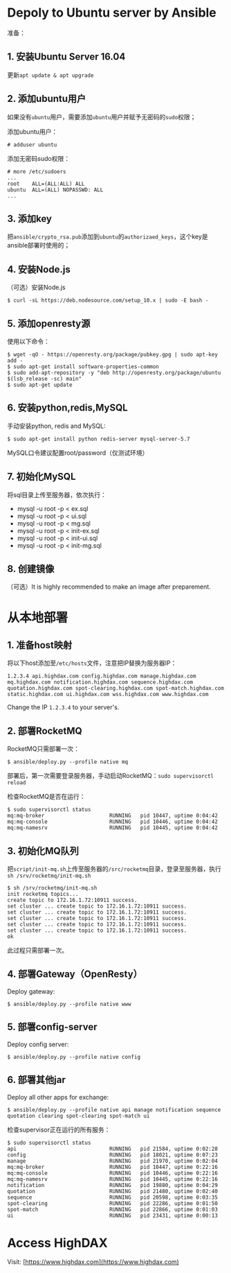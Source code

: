 # Depoly to Ubuntu server by Ansible

准备：

## 1. 安装Ubuntu Server 16.04

更新`apt update & apt upgrade`

## 2. 添加ubuntu用户

如果没有`ubuntu`用户，需要添加`ubuntu`用户并赋予无密码的`sudo`权限；

添加ubuntu用户：

```
# adduser ubuntu
```

添加无密码sudo权限：

```
# more /etc/sudoers
...
root	ALL=(ALL:ALL) ALL
ubuntu  ALL=(ALL) NOPASSWD: ALL
...
```

## 3. 添加key

把`ansible/crypto_rsa.pub`添加到`ubuntu`的`authorizaed_keys`，这个key是ansible部署时使用的；

## 4. 安装Node.js

（可选）安装Node.js

```
$ curl -sL https://deb.nodesource.com/setup_10.x | sudo -E bash -
```

## 5. 添加openresty源

使用以下命令：

```
$ wget -qO - https://openresty.org/package/pubkey.gpg | sudo apt-key add -
$ sudo apt-get install software-properties-common
$ sudo add-apt-repository -y "deb http://openresty.org/package/ubuntu $(lsb_release -sc) main"
$ sudo apt-get update
```

## 6. 安装python,redis,MySQL

手动安装python, redis and MySQL:

```
$ sudo apt-get install python redis-server mysql-server-5.7
```

MySQL口令建议配置root/password（仅测试环境）

## 7. 初始化MySQL

将sql目录上传至服务器，依次执行：

- mysql -u root -p < ex.sql
- mysql -u root -p < ui.sql
- mysql -u root -p < mg.sql
- mysql -u root -p < init-ex.sql
- mysql -u root -p < init-ui.sql
- mysql -u root -p < init-mg.sql

## 8. 创建镜像

（可选）It is highly recommended to make an image after preparement.

# 从本地部署

## 1. 准备host映射

将以下host添加至`/etc/hosts`文件，注意把IP替换为服务器IP：

```
1.2.3.4 api.highdax.com config.highdax.com manage.highdax.com mq.highdax.com notification.highdax.com sequence.highdax.com quotation.highdax.com spot-clearing.highdax.com spot-match.highdax.com static.highdax.com ui.highdax.com wss.highdax.com www.highdax.com
```

Change the IP `1.2.3.4` to your server's.

## 2. 部署RocketMQ

RocketMQ只需部署一次：

```
$ ansible/deploy.py --profile native mq
```

部署后，第一次需要登录服务器，手动启动RocketMQ：`sudo supervisorctl reload`

检查RocketMQ是否在运行：

```
$ sudo supervisorctl status
mq:mq-broker                     RUNNING   pid 10447, uptime 0:04:42
mq:mq-console                    RUNNING   pid 10446, uptime 0:04:42
mq:mq-namesrv                    RUNNING   pid 10445, uptime 0:04:42
```

## 3. 初始化MQ队列

把`script/init-mq.sh`上传至服务器的`/src/rocketmq`目录，登录至服务器，执行`sh /srv/rocketmq/init-mq.sh`

```
$ sh /srv/rocketmq/init-mq.sh
init rocketmq topics...
create topic to 172.16.1.72:10911 success.
set cluster ... create topic to 172.16.1.72:10911 success.
set cluster ... create topic to 172.16.1.72:10911 success.
set cluster ... create topic to 172.16.1.72:10911 success.
set cluster ... create topic to 172.16.1.72:10911 success.
set cluster ... create topic to 172.16.1.72:10911 success.
ok
```

此过程只需部署一次。

## 4. 部署Gateway（OpenResty）

Deploy gateway:

```
$ ansible/deploy.py --profile native www
```

## 5. 部署config-server

Deploy config server:

```
$ ansible/deploy.py --profile native config
```

## 6. 部署其他jar

Deploy all other apps for exchange:

```
$ ansible/deploy.py --profile native api manage notification sequence quotation clearing spot-clearing spot-match ui
```

检查supervisor正在运行的所有服务：

```
$ sudo supervisorctl status
api                              RUNNING   pid 21584, uptime 0:02:28
config                           RUNNING   pid 18021, uptime 0:07:23
manage                           RUNNING   pid 21970, uptime 0:02:04
mq:mq-broker                     RUNNING   pid 10447, uptime 0:22:16
mq:mq-console                    RUNNING   pid 10446, uptime 0:22:16
mq:mq-namesrv                    RUNNING   pid 10445, uptime 0:22:16
notification                     RUNNING   pid 19880, uptime 0:04:29
quotation                        RUNNING   pid 21480, uptime 0:02:40
sequence                         RUNNING   pid 20598, uptime 0:03:35
spot-clearing                    RUNNING   pid 22286, uptime 0:01:50
spot-match                       RUNNING   pid 22866, uptime 0:01:03
ui                               RUNNING   pid 23431, uptime 0:00:13
```

# Access HighDAX

Visit: [https://www.highdax.com](https://www.highdax.com)
